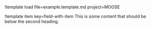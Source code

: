!template load file=example.template.md project=MOOSE

!template item key=field-with-item
This is some content that should be below the second heading.
